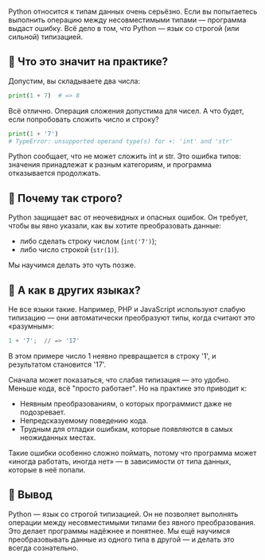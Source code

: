 Python относится к типам данных очень серьёзно. Если вы попытаетесь выполнить операцию между несовместимыми типами — программа выдаст ошибку. Всё дело в том, что Python — язык со строгой (или сильной) типизацией.

## 🧮 Что это значит на практике?

Допустим, вы складываете два числа:

```python
print(1 + 7)  # => 8
```

Всё отлично. Операция сложения допустима для чисел.
А что будет, если попробовать сложить число и строку?

```python
print(1 + '7')
# TypeError: unsupported operand type(s) for +: 'int' and 'str'
```

Python сообщает, что не может сложить int и str. Это ошибка типов: значения принадлежат к разным категориям, и программа отказывается продолжать.

## 🔎 Почему так строго?

Python защищает вас от неочевидных и опасных ошибок. Он требует, чтобы вы явно указали, как вы хотите преобразовать данные:

- либо сделать строку числом (`int('7')`);
- либо число строкой (`str(1)`).

Мы научимся делать это чуть позже.

## 🔁 А как в других языках?

Не все языки такие. Например, PHP и JavaScript используют слабую типизацию — они автоматически преобразуют типы, когда считают это «разумным»:

```python
1 + '7';  // => '17'
```

В этом примере число 1 неявно превращается в строку '1', и результатом становится '17'.

Сначала может показаться, что слабая типизация — это удобно. Меньше кода, всё "просто работает". Но на практике это приводит к:

- Неявным преобразованиям, о которых программист даже не подозревает.
- Непредсказуемому поведению кода.
- Трудным для отладки ошибкам, которые появляются в самых неожиданных местах.

Такие ошибки особенно сложно поймать, потому что программа может «иногда работать, иногда нет» — в зависимости от типа данных, которые в неё попали.

## 📌 Вывод

Python — язык со строгой типизацией. Он не позволяет выполнять операции между несовместимыми типами без явного преобразования. Это делает программы надёжнее и понятнее. Мы ещё научимся преобразовывать данные из одного типа в другой — и делать это всегда сознательно.
